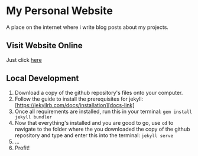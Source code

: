 # My Personal Website

A place on the internet where i write blog posts about my projects.

## Visit Website Online

Just click [here][link]

[link]: https://de-soot.github.io

## Local Development

1) Download a copy of the github repository's files onto your computer.
1) Follow the guide to install the prerequisites for jekyll: [https://jekyllrb.com/docs/installation][docs-link]
2) Once all requirements are installed, run this in your terminal: `gem install jekyll bundler`
3) Now that everything's installed and you are good to go, use `cd` to navigate to the folder where the you downloaded the copy of the github repository and type and enter this into the terminal: `jekyll serve`
4) ...
5) Profit!

[docs-link]: https://jekyllrb.com/docs/installation
